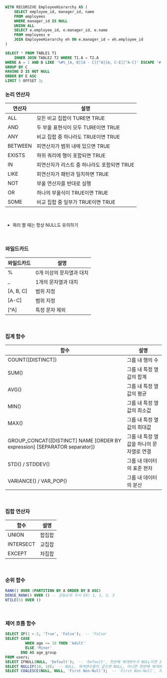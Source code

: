 ```SQL
WITH RECURSIVE EmployeeHierarchy AS (
    SELECT employee_id, manager_id, name
    FROM employees
    WHERE manager_id IS NULL
    UNION ALL
    SELECT e.employee_id, e.manager_id, e.name
    FROM employees e
    JOIN EmployeeHierarchy eh ON e.manager_id = eh.employee_id
)

SELECT * FROM TABLE1 T1
    INNER JOIN TABLE2 T2 WHERE T1.A = T2.A  
WHERE A = 1 AND B LIKE '%#%_[A, B][A - C][^A][A, C-E][^A-C]' ESCAPE '#'
GROUP BY C
HAVING D IS NOT NULL
ORDER BY E ASC
LIMIT 5 OFFSET 3;
```


### 논리 연산자
|연산자|설명|
|-|-|
|ALL|모든 비교 집합이 TURE면 TRUE|
|AND|두 부울 표현식이 모두 TURE이면 TRUE|
|ANY|비교 집합 중 하나라도 TRUE이면 TRUE|
|BETWEEN|피연산자가 범위 내에 있으면 TRUE|
|EXISTS|하위 쿼리에 행이 포함되면 TRUE|
|IN|피연산자가 리스트 중 하나라도 포함되면 TRUE|
|LIKE|피연산자가 패턴과 일치하면 TRUE|
|NOT|부울 연산자를 반대로 실행|
|OR|하나의 부울식이 TRUE이면 TRUE|
|SOME|비교 집합 중 일부가 TRUE이면 TRUE|

</br>

* 쿼리 짤 때는 항상 NULL도 유의하기

</br>

### 와일드카드
|와일드카드|설명|
|-|-|
|%|0개 이상의 문자열과 대치|
|_|1개의 문자열과 대치|
|[A, B, C]|범위 지정|
|[A-C]|범위 지정|
|[^A]|특정 문자 제외|

</br>

### 집계 함수
|함수|설명|
|-|-|
|COUNT([DISTINCT])|그룹 내 행의 수|
|SUM()|그룹 내 특정 열 값의 합계|
|AVG()|그룹 내 특정 열 값의 평균|
|MIN()|그룹 내 특정 열 값의 최소값|
|MAX()|그룹 내 특정 열 값의 최대값|
|GROUP_CONCAT([DISTINCT] NAME [ORDER BY expression] [SEPARATOR separator])|그룹 내 특정 열 값을 하나의 문자열로 연결|
|STD() / STDDEV()|그룹 내 데이터의 표준 편차|
|VARIANCE() / VAR_POP()| 그룹 내 데이터의 분산|

</br>

### 집합 연산자
|함수|설명|
|-|-|
|UNION|합집합|
|INTERSECT|교집찹|
|EXCEPT|차집합|

</br>

### 순위 함수
```SQL
RANK() OVER (PARTITION BY A ORDER BY B ASC)
DENSE_RANK() OVER () -- 공동순위 무시 EX) 1, 1, 2, 3
NTILE(5) OVER ()
```

</br>

### 제어 흐름 함수
```SQL
SELECT IF(1 > 2, 'True', 'False');  -- 'False'
SELECT CASE
         WHEN age >= 18 THEN 'Adult'
         ELSE 'Minor'
       END AS age_group
FROM users;
SELECT IFNULL(NULL, 'Default');  -- 'Default', 첫번째 매개변수가 NULL이면 2번째 매개변수 반환, 아니면 첫번째 매개변수 반환
SELECT NULLIF(10, 10);  -- NULL, 매개변수들이 같으면 NULL, 아니면 첫번째 매개변수 반환
SELECT COALESCE(NULL, NULL, 'First Non-Null');  -- 'First Non-Null', 처음으로 NULL이 아닌 것 반환
```